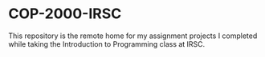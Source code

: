 # COP-2000-IRSC
This repository is the remote home for my assignment projects I completed while taking the Introduction to Programming class at IRSC.
